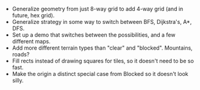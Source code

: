 - Generalize geometry from just 8-way grid to add 4-way grid (and in future, hex grid).
- Generalize strategy in some way to switch between BFS, Dijkstra's, A*, DFS.
- Set up a demo that switches between the possibilities, and a few different maps.
- Add more different terrain types than "clear" and "blocked". Mountains, roads?
- Fill rects instead of drawing squares for tiles, so it doesn't need to be so fast.
- Make the origin a distinct special case from Blocked so it doesn't look silly.
